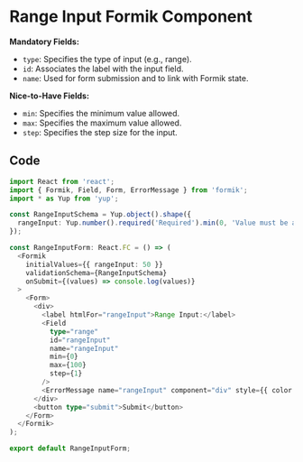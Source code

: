 # Range Input Formik Component

**Mandatory Fields:**
- `type`: Specifies the type of input (e.g., range).
- `id`: Associates the label with the input field.
- `name`: Used for form submission and to link with Formik state.

**Nice-to-Have Fields:**
- `min`: Specifies the minimum value allowed.
- `max`: Specifies the maximum value allowed.
- `step`: Specifies the step size for the input.

## Code

```typescript
import React from 'react';
import { Formik, Field, Form, ErrorMessage } from 'formik';
import * as Yup from 'yup';

const RangeInputSchema = Yup.object().shape({
  rangeInput: Yup.number().required('Required').min(0, 'Value must be at least 0').max(100, 'Value must be at most 100'),
});

const RangeInputForm: React.FC = () => (
  <Formik
    initialValues={{ rangeInput: 50 }}
    validationSchema={RangeInputSchema}
    onSubmit={(values) => console.log(values)}
  >
    <Form>
      <div>
        <label htmlFor="rangeInput">Range Input:</label>
        <Field
          type="range"
          id="rangeInput"
          name="rangeInput"
          min={0}
          max={100}
          step={1}
        />
        <ErrorMessage name="rangeInput" component="div" style={{ color: 'red' }} />
      </div>
      <button type="submit">Submit</button>
    </Form>
  </Formik>
);

export default RangeInputForm;